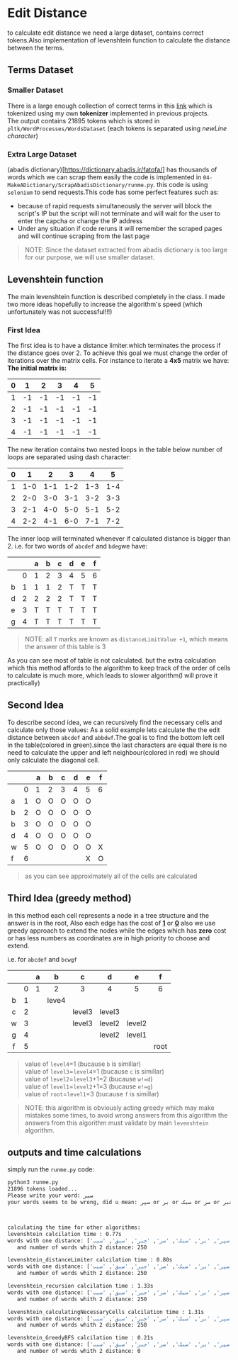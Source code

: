 # Edit Distance

to calculate edit distance we need a large dataset, contains correct tokens.Also implementation of levenshtein function to calculate the distance between the terms.

## Terms Dataset

### Smaller Dataset

There is a large enough collection of correct terms in this [link](http://khodam.altervista.org/%D9%84%DB%8C%D8%B3%D8%AA-%D9%87%D9%85%D9%87-%DA%A9%D9%84%D9%85%D8%A7%D8%AA-%D9%81%D8%A7%D8%B1%D8%B3%DB%8C-%D9%85%D8%AC%D9%85%D9%88%D8%B9%D9%87-%DA%A9%D8%A7%D9%85%D9%84/) which is tokenized using my own **tokenizer** implemented in previous projects.<br>
The output contains 21895 tokens which is stored in `pltk/WordProcesses/WordsDataset` (each tokens is separated using *newLine character*)

### Extra Large Dataset
(abadis dictionary)[https://dictionary.abadis.ir/fatofa/] has thousands of words which we can scrap them easily the code is implemented in `04-MakeADictionary/ScrapAbadisDictionary/runme.py`.
this code is using `selenium` to send requests.This code has some perfect features such as:
- because of rapid requests simultaneously the server will block the script's IP but the script will not terminate and will wait for the user to enter the capcha or change the IP address
- Under any situation if code reruns it will remember the scraped pages and will continue scraping from the last page

> NOTE: Since the dataset extracted from abadis dictionary is too large for our purpose, we will use smaller dataset.

## Levenshtein function

The main levenshtein function is described completely in the class.
I made two more ideas hopefully to increase the algorithm's speed (which unfortunately was not successful!!!)

### First Idea
The first idea is to have a distance limiter.which terminates the process if the distance goes over 2.
To achieve this goal we must change the order of iterations over the matrix cells.
For instance to iterate a **4x5** matrix we have:<br>
**The initial matrix is:**

|0|1|2|3|4|5|
|-|-|-|-|-|-|
1|-1|-1|-1|-1|-1|-1
2|-1|-1|-1|-1|-1|-1
3|-1|-1|-1|-1|-1|-1
4|-1|-1|-1|-1|-1|-1

The new iteration contains two nested loops in the table below number of loops are separated using dash character:

|0|1|2|3|4|5|
|-|-|-|-|-|-|
1|1-0|1-1|1-2|1-3|1-4
2|2-0|3-0|3-1|3-2|3-3
3|2-1|4-0|5-0|5-1|5-2
4|2-2|4-1|6-0|7-1|7-2

The inner loop will terminated whenever if calculated distance is bigger than 2.
i.e. for two words of `abcdef` and `bdeg`we have:

|||a|b|c|d|e|f|
|-|-|-|-|-|-|-|-
||0|1|2|3|4|5|6
b|1|1|1|2|T|T|T
d|2|2|2|2|T|T|T
e|3|T|T|T|T|T|T
g|4|T|T|T|T|T|T

> NOTE: all `T` marks are known as `distanceLimitValue +1`, which means the answer of this table is 3

As you can see most of table is not calculated. but the extra calculation which this method affords to the algorithm to keep track of the order of cells to calculate is much more, which leads to slower algorithm(I will prove it practically)

## Second Idea
To describe second idea, we can recursively find the necessary cells and calculate only those values:
As a solid example lets calculate the the edit distance between `abcdef` and `abbdwf`.The goal is to find the bottom left cell in the table(colored in green).since the last characters are equal there is no need to calculate the upper and left neighbour(colored in red) we should only calculate the diagonal cell.

| | |a|b|c|d|e|f|
|-|-|-|-|-|-|-|-
| |0|1|2|3|4|5|6
|a|1|O|O|O|O|O|
|b|2|O|O|O|O|O|
|b|3|O|O|O|O|O|
|d|4|O|O|O|O|O|
|w|5|O|O|O|O|O|X
|f|6| | | | |X|O

> as you can see approximately all of the cells are calculated

## Third Idea (greedy method)
In this method each cell represents a node in a tree structure and the answer is in the root, Also each edge has the cost of <u><b>1</b></u> or <u><b>0</b></u> also we use greedy approach to extend the nodes while the edges which has **zero** cost or has less numbers as coordinates are in high priority to choose and extend.<br>

i.e. for `abcdef` and `bcwgf`

| | |a|b|c|d|e|f|
|:-:|:-:|:-:|:-:|:-:|:-:|:-:|:-:
| |0|1|2|3|4|5|6
|b|1| |leve4| | | |
|c|2| | |level3|level3| |
|w|3| | |level3|level2|level2|
|g|4| | | |level2|level1|
|f|5| | | | | |root

> value of `level4`=1 (bucause `b` is simillar)<br>
> value of `level3`=`level4`=1 (bucause `c` is simillar)<br>
> value of `level2`=`level3`+1=2 (bucause `w!=d`)<br>
> value of `level1`=`level2`+1=3 (bucause `e!=g`)<br>
> value of `root`=`level1`=3 (bucause `f` is simillar)<br>

> NOTE: this algorithm is obviously acting greedy which may make mistakes some times, to avoid wrong answers from this algorithm the answers from this algorithm must validate by main `levenshtein` algorithm.

## outputs and time calculations

simply run the `runme.py` code:
```bash
python3 runme.py
21896 tokens loaded...
Please write your word: سبر
your words seems to be wrong, did u mean: سپر or بر or سبک or سر or جبر or سبق or سبب



calculating the time for other algorithms:
levenshtein calcilation time : 0.77s
words with one distance: ['سپر', 'بر', 'سبک', 'سر', 'جبر', 'سبق', 'سبب']
   and number of words whith 2 distance: 250

levenshtein_distanceLimiter calcilation time : 0.80s
words with one distance: ['سپر', 'بر', 'سبک', 'سر', 'جبر', 'سبق', 'سبب']
   and number of words whith 2 distance: 250

levenshtein_recursion calcilation time : 1.33s
words with one distance: ['سپر', 'بر', 'سبک', 'سر', 'جبر', 'سبق', 'سبب']
   and number of words whith 2 distance: 250

levenshtein_calculatingNecessaryCells calcilation time : 1.31s
words with one distance: ['سپر', 'بر', 'سبک', 'سر', 'جبر', 'سبق', 'سبب']
   and number of words whith 2 distance: 250

levenshtein_GreedyBFS calcilation time : 0.21s
words with one distance: ['سپر', 'بر', 'سبک', 'سر', 'جبر', 'سبق', 'سبب']
   and number of words whith 2 distance: 0
```
